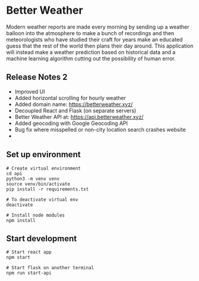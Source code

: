 # Better Weather
Modern weather reports are made every morning by sending up a weather balloon into the atmosphere to make a bunch of recordings and then meteorologists who have studied their craft for years make an educated guess that the rest of the world then plans their day around. This application will instead make a weather prediction based on historical data and a machine learning algorithm cutting out the possibility of human error.


## Release Notes 2
* Improved UI
* Added horizontal scrolling for hourly weather
* Added domain name: https://betterweather.xyz/
* Decoupled React and Flask (on separate servers)
* Better Weather API at: https://api.betterweather.xyz/
* Added geocoding with Google Geocoding API
* Bug fix where misspelled or non-city location search crashes website
* 

## Set up environment
```
# Create virtual environment
cd api 
python3 -m venv venv
source venv/bin/activate
pip install -r requirements.txt

# To deactivate virtual env
deactivate

# Install node modules
npm install
```

## Start development
```
# Start react app
npm start

# Start flask on another terminal
npm run start-api
```

